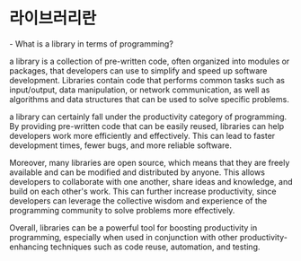 # 라이브러리란

\- What is a library in terms of programming?

a library is a collection of pre-written code, often organized into modules or packages, that developers can use to simplify and speed up software development. Libraries contain code that performs common tasks such as input/output, data manipulation, or network communication, as well as algorithms and data structures that can be used to solve specific problems.

a library can certainly fall under the productivity category of programming. By providing pre-written code that can be easily reused, libraries can help developers work more efficiently and effectively. This can lead to faster development times, fewer bugs, and more reliable software.

Moreover, many libraries are open source, which means that they are freely available and can be modified and distributed by anyone. This allows developers to collaborate with one another, share ideas and knowledge, and build on each other's work. This can further increase productivity, since developers can leverage the collective wisdom and experience of the programming community to solve problems more effectively.

Overall, libraries can be a powerful tool for boosting productivity in programming, especially when used in conjunction with other productivity-enhancing techniques such as code reuse, automation, and testing.